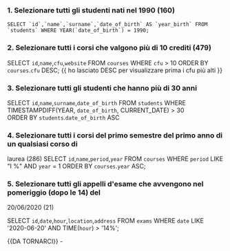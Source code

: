 ### 1. Selezionare tutti gli studenti nati nel 1990 (160)

    SELECT `id`,`name`,`surname`,`date_of_birth` AS `year_birth` FROM `students` WHERE YEAR(`date_of_birth`) = 1990;

### 2. Selezionare tutti i corsi che valgono più di 10 crediti (479)

SELECT `id`,`name`,`cfu`,`website` FROM `courses` WHERE `cfu` > 10 ORDER BY `courses`.`cfu` DESC;
{{ ho lasciato DESC per visualizzare prima i cfu più alti }}

### 3. Selezionare tutti gli studenti che hanno più di 30 anni

SELECT `id`,`name`,`surname`,`date_of_birth` FROM `students`
WHERE TIMESTAMPDIFF(YEAR, `date_of_birth`, CURRENT_DATE) > 30  
ORDER BY `students`.`date_of_birth` ASC

### 4. Selezionare tutti i corsi del primo semestre del primo anno di un qualsiasi corso di

laurea (286)
SELECT `id`,`name`,`period`,`year` FROM `courses` WHERE `period` LIKE "I %" AND `year` = 1 ORDER BY `courses`.`year` ASC;

### 5. Selezionare tutti gli appelli d'esame che avvengono nel pomeriggio (dopo le 14) del

20/06/2020 (21)

SELECT `id`,`date`,`hour`,`location`,`address` FROM `exams` WHERE `date` LIKE '2020-06-20' AND TIME(`hour`) > '14%';

{{DA TORNARCI}} -
